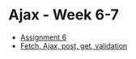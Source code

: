 # Ajax - Week 6-7

- [Assignment 6](assignment_06_prompt.pdf)
- [Fetch, Ajax, post, get, validation](01_fetch_ajax_post_get_validation.md)
